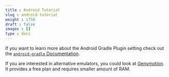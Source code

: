 ```yaml
---
title : Android Tutorial
slug : android-tutorial
weight : 1750
draft : false
images : []
type : docs
---
```


If you want to learn more about the Android Gradle Plugin setting check out the [`android-gradle` Documentation][1].

If you are interested in alternative emulators, you could look at [Genymotion][2]. It provides a free plan and requires smaller amount of RAM.


  [1]: https://www.wikiod.com/docs/android-gradle
  [2]: https://www.genymotion.com

